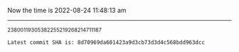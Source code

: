 Now the time is 2022-08-24 11:48:13 am

---

<small>23800119305382255219268214711187</small>

```txt
Latest commit SHA is: 8d70969da601423a9d3cb73d3d4c568bdd963dcc
```
